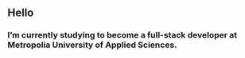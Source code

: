 ## Hello

### I’m currently studying to become a full-stack developer at Metropolia University of Applied Sciences.
